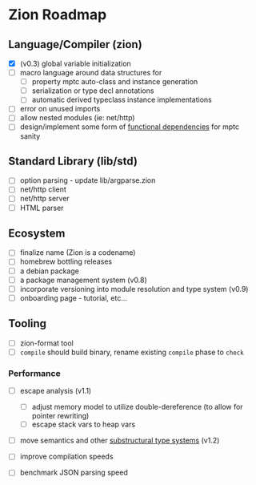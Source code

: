 # Zion Roadmap

## Language/Compiler (zion)

- [x] (v0.3) global variable initialization
- [ ] macro language around data structures for
  - [ ] property mptc auto-class and instance generation
  - [ ] serialization or type decl annotations
  - [ ] automatic derived typeclass instance implementations
- [ ] error on unused imports
- [ ] allow nested modules (ie: net/http)
- [ ] design/implement some form of [functional dependencies](https://github.com/zionlang/reference-docs/blob/master/docs/2000-jones-functional-dependencies.pdf) for mptc sanity

## Standard Library (lib/std)

- [ ] option parsing - update lib/argparse.zion
- [ ] net/http client
- [ ] net/http server
- [ ] HTML parser

## Ecosystem
- [ ] finalize name (Zion is a codename)
- [ ] homebrew bottling releases
- [ ] a debian package
- [ ] a package management system (v0.8)
- [ ] incorporate versioning into module resolution and type system (v0.9)
- [ ] onboarding page - tutorial, etc...

## Tooling
- [ ] zion-format tool
- [ ] `compile` should build binary, rename existing `compile` phase to `check`

### Performance

- [ ] escape analysis (v1.1)
  - [ ] adjust memory model to utilize double-dereference (to allow for pointer rewriting)
  - [ ] escape stack vars to heap vars
- [ ] move semantics and other [substructural type systems](https://en.wikipedia.org/wiki/Substructural_type_system) (v1.2)
- [ ] improve compilation speeds
- [ ] benchmark JSON parsing speed

